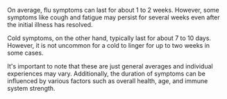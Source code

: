 
On average, flu symptoms can last for about 1 to 2 weeks. However, some symptoms like cough and fatigue may persist for several weeks even after the initial illness has resolved. 

Cold symptoms, on the other hand, typically last for about 7 to 10 days. However, it is not uncommon for a cold to linger for up to two weeks in some cases.

It's important to note that these are just general averages and individual experiences may vary. Additionally, the duration of symptoms can be influenced by various factors such as overall health, age, and immune system strength.